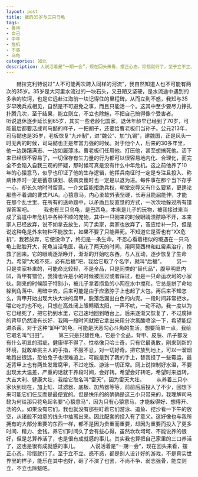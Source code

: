 ```yaml
---
layout: post
title: 我的35岁与三只乌龟
tags:
- 善待
- 自己
- 中年
- 危机
- 不惑
- 乌龟
categories: 知北
description: 人说活着是“一期一会”，现在回头来看，摆正心态，珍惜就行了。至于立不立、惑不惑，都是别人设计好的游戏，不是真实世界里的样子，能乐在其中也好，砸了不演了也罢，不尚不争、弱志强骨，能立则立、不立也除魅吧。
---
```

&emsp;&emsp;赫拉克利特说过“人不可能两次跨入同样的河流”，我自然知道人也不可能有两次的35岁。35岁是大河里水流过的一块石头，又丑陋又坚硬，是水流途中遇到的多余的坎坷，也是它远赴江海前一块记得住的里程碑。从而立到不惑，我知与35岁早晚兵戎相见，自然是不可避免之事，而且只能活一个。这其中至少要尽力挣扎扑腾几次，至于结果，能立则立，不立也除魅，不把自己搞得像个受害者。
&emsp;&emsp;听说退休逐步延长到65岁，其实一些老龄化国家，退休年龄早已经到了70岁，可能最后都要活成司马懿的样子，一把胡子，还要给曹老板们当孙子。公元213年，司马懿也是35岁，老板恢复“九州制”，进“魏公”、加“九锡”，建魏国，正是风头一时无两的时候，司马懿也正是年富力强的时候。对于他个人，后来的30多年里，他一边踌躇满志、一边如履薄冰。曹老板们任用他、打压他，甚至想搞死他。活下来已经很不容易了，一切保存有生力量的行为都可以很容易地内化、合理化，而完全不会陷入自我三观的怀疑，那时候可真是没有什么中年危机。这之前他养了10年的心猿意马，似乎也印证了他的生存逻辑，他挥兵南征时一定是专注且投入、称病休养时一定是蓄意谋划、装疯卖傻时也一定是以退为进。每件事在那个当下存乎一心，却长久地时时留意。一介文臣能拒绝兵权，朝堂宠辱又有什么要紧，更遑论那些不着调的曹式PUA。心猿意马，内心柔软外表坚硬，长寿且能屈能伸，才能在那个乱世里、在所有的送命题中，以矛盾且反直觉的方式，一次次地躲过所有错误答案吧。
&emsp;&emsp;我也有三只乌龟，是巴西龟，本来是儿子的玩物，被我接过来当成了消遣中年危机中各种不顺的宠物，其中一只刚来的时候眼睛溃脓睁不开，本来家人已经放弃，说不如拿去放生，问了卖家，卖家也放弃了，答应给补一只，但是说这种龟是外来物种不能放生，如果不要了只能弄死。不知道它是否也有“XX危机”，我若放弃，它便没命了，终归是一条生命。不忍心看着相似的境遇在一只乌龟上贴脸开大，死龟当活龟医，我花了两天的时间，用阿莫西林和红霉素治疗，挽救了回来。它的眼睛逐渐睁开，渐渐的开始吃东西，与人互动，逐步恢复了生命力。希望“大难不死，必有后福”吧，我给它取了个名字，就叫“后福”。
&emsp;&emsp;另一只是卖家补来的，可能命比较轻，不是全品，只是同类的“替代品”，腹甲明显内凹，背甲有错位，我猜也许是小的时候被压过或者踩过，也是一只命运坎坷的小家伙。刚来的时候胆子特别小，被儿子拿着捞鱼的小网在水中搅和，它总是拼了命地躲到角落中、黑暗中去，后来可能是由于应激脖子上也起了大包。再后来不知怎么，背甲开始出现大块大块的腐甲，脱落后漏出白色的内壳。一段时间非常拒水，喂它吃的也不吃，只想在高处闭上眼睛晒太阳，一声不吭，一动不动。我一度以为它已经死了，把它扔到水里，它迅速地回到晒台上。后来逐渐又恢复了，不过腐掉的背甲仍然没有长好，我隔一段时间就把它拿出来用分次氯酸喷涂一下，希望能促进杀菌。对于这种“卸甲”的龟，可能是厌恶勾心斗角的生活，想要简单一点，我给它取名叫“归田”。
&emsp;&emsp;第三只是只雄性龟，它是个全品，背甲、皮肤、爪子都没有什么明显的瑕疵，健康得不得了。性格像只哈士奇，只有它最勇敢，刚来到新的环境，就敢单挑主人的手指，不服不忿，对一切好奇。把它放到地上，可以一溜烟地跑出很远，恐怕兔子也很难追上。可能是到了我的手上，替我担了一些霉运，最近背甲上也有两处发霉腐甲，不过吃饭、游泳一切正常。网上说控制好水温，不要出现太大温差，严重的话就干养段时间，会好转。希望会好转吧，希望时来运转，大吉大利、健康大壮，我给它取名叫“雷天”，因为雷天大壮。
&emsp;&emsp;从养着三只小家伙到现在，加上缸、过滤器、底板、加热器等等，前前后后投入了不少，回想下来可能它们仨反而是最便宜的。但是快乐的的确确是这三小只带来的，我理解司马懿为何给那只花龟起名要“心猿意马”，因为只有心猿意马，才能躲得好、想得开、活的久。如果没有它们，我也就没有那些盯着它们游泳、追鱼、挖沙看一下午的放空，从诸般不如意的线头中抽离出来。因此配套的投入有了意义。这好像也与我所拥有的大部分重要的东西一样，都不是因为贵重而重要，却因为重要而投入了更多时间、精力、金钱。养它们时间久了会有些心得，虽然坎坎坷坷、不能说养的很好，但是总算养活了，也是很有成就感的事儿。其实我也算把自己家里的三口养活了，这也是很有成就感的事儿。
&emsp;&emsp;人说活着是“一期一会”，现在回头来看，摆正心态，珍惜就行了。至于立不立、惑不惑，都是别人设计好的游戏，不是真实世界里的样子，能乐在其中也好，砸了不演了也罢，不尚不争、弱志强骨，能立则立、不立也除魅吧。
